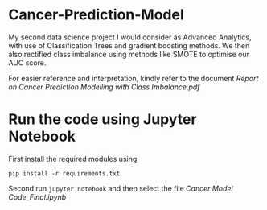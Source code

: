 # Cancer-Prediction-Model
My second data science project I would consider as Advanced Analytics, with use of Classification Trees and gradient boosting methods. We then also rectified class imbalance using methods like SMOTE to optimise our AUC score.

For easier reference and interpretation, kindly refer to the document *Report on Cancer Prediction Modelling with Class Imbalance.pdf*

# Run the code using Jupyter Notebook

First install the required modules using

```
pip install -r requirements.txt
```

Second run `jupyter notebook` and then select the file *Cancer Model Code_Final.ipynb*
